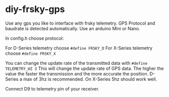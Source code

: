 # diy-frsky-gps
Use any gps you like to interface with frsky telemetry. GPS Protocol and baudrate is detected automatically. Use an arduino Mini or Nano.

In config.h choose protocol:

For D-Series telemetry choose
```#define FRSKY_D```
For X-Series telemetry choose
```#define FRSKY_X```

You can change the update rate of the transmitted data with
```#define TELEMETRY_HZ 3```
This will change the update rate of GPS data. The higher the value the faster the transmission and the more accurate the position. D-Series a max of 3hz is recommended. On X-Series 5hz should work well.

Connect D9 to telemetry pin of your receiver.
